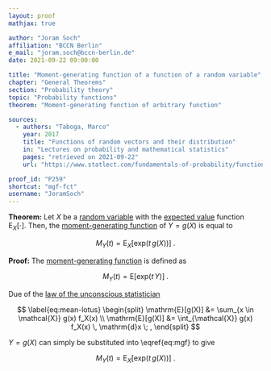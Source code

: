 ```yaml
---
layout: proof
mathjax: true

author: "Joram Soch"
affiliation: "BCCN Berlin"
e_mail: "joram.soch@bccn-berlin.de"
date: 2021-09-22 09:00:00

title: "Moment-generating function of a function of a random variable"
chapter: "General Theorems"
section: "Probability theory"
topic: "Probability functions"
theorem: "Moment-generating function of arbitrary function"

sources:
  - authors: "Taboga, Marco"
    year: 2017
    title: "Functions of random vectors and their distribution"
    in: "Lectures on probability and mathematical statistics"
    pages: "retrieved on 2021-09-22"
    url: "https://www.statlect.com/fundamentals-of-probability/functions-of-random-vectors"

proof_id: "P259"
shortcut: "mgf-fct"
username: "JoramSoch"
---
```



**Theorem:** Let $X$ be a [random variable](/D/rvar) with the [expected value](/D/mean) function $\mathrm{E}_X[\cdot]$. Then, the [moment-generating function](/D/mgf) of $Y = g(X)$ is equal to

$$ \label{eq:mgf-fct}
M_Y(t) = \mathrm{E}_X \left[ \mathrm{exp}(t \, g(X)) \right] \; .
$$


**Proof:** The [moment-generating function](/D/mgf) is defined as

$$ \label{eq:mgf}
M_Y(t) = \mathrm{E} \left[ \mathrm{exp}(t \, Y) \right] \; .
$$

Due of the [law of the unconscious statistician](/P/mean-lotus)

$$ \label{eq:mean-lotus}
\begin{split}
\mathrm{E}[g(X)] &= \sum_{x \in \mathcal{X}} g(x) f_X(x) \\
\mathrm{E}[g(X)] &= \int_{\mathcal{X}} g(x) f_X(x) \, \mathrm{d}x \; ,
\end{split}
$$

$Y = g(X)$ can simply be substituted into \eqref{eq:mgf} to give

$$ \label{eq:mgf-fct-qed}
M_Y(t) = \mathrm{E}_X \left[ \mathrm{exp}(t \, g(X)) \right] \; .
$$